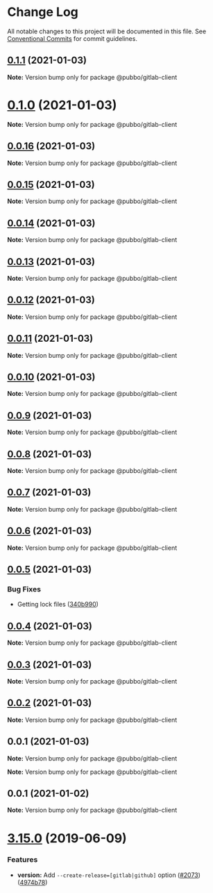 # Change Log

All notable changes to this project will be documented in this file.
See [Conventional Commits](https://conventionalcommits.org) for commit guidelines.

## [0.1.1](https://gitlab.com/lerna/lerna/compare/v0.0.5...v0.1.1) (2021-01-03)

**Note:** Version bump only for package @pubbo/gitlab-client





# [0.1.0](https://gitlab.com/lerna/lerna/compare/v0.0.5...v0.1.0) (2021-01-03)

**Note:** Version bump only for package @pubbo/gitlab-client





## [0.0.16](https://gitlab.com/lerna/lerna/compare/v0.0.5...v0.0.16) (2021-01-03)

**Note:** Version bump only for package @pubbo/gitlab-client





## [0.0.15](https://gitlab.com/lerna/lerna/compare/v0.0.5...v0.0.15) (2021-01-03)

**Note:** Version bump only for package @pubbo/gitlab-client





## [0.0.14](https://gitlab.com/lerna/lerna/compare/v0.0.5...v0.0.14) (2021-01-03)

**Note:** Version bump only for package @pubbo/gitlab-client





## [0.0.13](https://gitlab.com/lerna/lerna/compare/v0.0.5...v0.0.13) (2021-01-03)

**Note:** Version bump only for package @pubbo/gitlab-client





## [0.0.12](https://gitlab.com/lerna/lerna/compare/v0.0.5...v0.0.12) (2021-01-03)

**Note:** Version bump only for package @pubbo/gitlab-client





## [0.0.11](https://gitlab.com/lerna/lerna/compare/v0.0.5...v0.0.11) (2021-01-03)

**Note:** Version bump only for package @pubbo/gitlab-client





## [0.0.10](https://gitlab.com/lerna/lerna/compare/v0.0.5...v0.0.10) (2021-01-03)

**Note:** Version bump only for package @pubbo/gitlab-client





## [0.0.9](https://gitlab.com/lerna/lerna/compare/v0.0.5...v0.0.9) (2021-01-03)

**Note:** Version bump only for package @pubbo/gitlab-client





## [0.0.8](https://gitlab.com/lerna/lerna/compare/v0.0.5...v0.0.8) (2021-01-03)

**Note:** Version bump only for package @pubbo/gitlab-client





## [0.0.7](https://gitlab.com/lerna/lerna/compare/v0.0.5...v0.0.7) (2021-01-03)

**Note:** Version bump only for package @pubbo/gitlab-client





## [0.0.6](https://gitlab.com/lerna/lerna/compare/v0.0.5...v0.0.6) (2021-01-03)

**Note:** Version bump only for package @pubbo/gitlab-client





## [0.0.5](https://gitlab.com/lerna/lerna/compare/v0.0.4...v0.0.5) (2021-01-03)


### Bug Fixes

* Getting lock files ([340b990](https://gitlab.com/lerna/lerna/commit/340b99042a4d619a05cd6e831ab6ef4ed48583ed))





## [0.0.4](https://gitlab.com/lerna/lerna/compare/v0.0.3...v0.0.4) (2021-01-03)

**Note:** Version bump only for package @pubbo/gitlab-client





## [0.0.3](https://gitlab.com/lerna/lerna/compare/v0.0.2...v0.0.3) (2021-01-03)

**Note:** Version bump only for package @pubbo/gitlab-client





## [0.0.2](https://gitlab.com/lerna/lerna/compare/v0.0.1...v0.0.2) (2021-01-03)

**Note:** Version bump only for package @pubbo/gitlab-client





## 0.0.1 (2021-01-03)

**Note:** Version bump only for package @pubbo/gitlab-client







**Note:** Version bump only for package @pubbo/gitlab-client





## 0.0.1 (2021-01-02)

**Note:** Version bump only for package @pubbo/gitlab-client





# [3.15.0](https://gitlab.com/lerna/lerna/compare/v3.14.2...v3.15.0) (2019-06-09)


### Features

* **version:** Add `--create-release=[gitlab|github]` option ([#2073](https://gitlab.com/lerna/lerna/issues/2073)) ([4974b78](https://gitlab.com/lerna/lerna/commit/4974b78))
